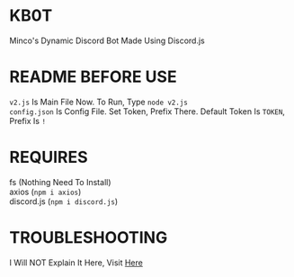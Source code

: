 # KB0T
Minco's Dynamic Discord Bot Made Using Discord.js

# README BEFORE USE
```v2.js``` Is Main File Now. To Run, Type ```node v2.js```<br>
```config.json``` Is Config File. Set Token, Prefix There. Default Token Is ```TOKEN```, Prefix Is ```!```

# REQUIRES
fs (Nothing Need To Install)<br>
axios (```npm i axios```)<br>
discord.js (```npm i discord.js```)

# TROUBLESHOOTING
I Will NOT Explain It Here, Visit [Here](https://github.com/MincoMK/KB0T/blob/Default/TROUBLESHOOTING.md)
